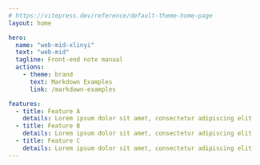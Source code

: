 ```yaml
---
# https://vitepress.dev/reference/default-theme-home-page
layout: home

hero:
  name: "web-mid-xlinyi"
  text: "web-mid"
  tagline: Front-end note manual
  actions:
    - theme: brand
      text: Markdown Examples
      link: /markdown-examples

features:
  - title: Feature A
    details: Lorem ipsum dolor sit amet, consectetur adipiscing elit
  - title: Feature B
    details: Lorem ipsum dolor sit amet, consectetur adipiscing elit
  - title: Feature C
    details: Lorem ipsum dolor sit amet, consectetur adipiscing elit
---
```


